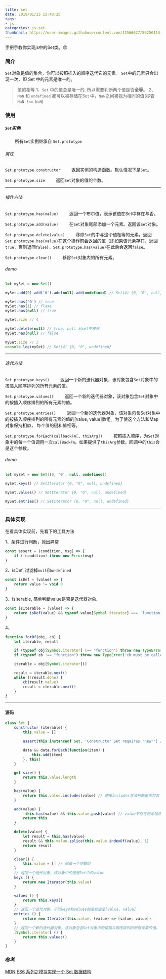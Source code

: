 ```yaml
---
title: set
date: 2019/01/25 13:48:25
tags:
- js
categories: js-set
thumbnail: https://user-images.githubusercontent.com/12566627/56256114-f086cc80-60f9-11e9-8602-a1d07a16fbdc.jpeg
---
```

手把手教你实现js中的Set类。😜

### 简介
`Set`对象是值的集合，你可以按照插入的顺序迭代它的元素。 `Set`中的元素只会出现一次，即 Set 中的元素是唯一的。
> 值的相等
1、`Set` 中的值总是唯一的, 所以需要判断两个值是否**全等**。
2、`NaN` 和 `undefined` 都可以被存储在Set 中，`NaN`之间被视为相同的值(尽管 `NaN !== NaN`)

### 使用

##### `Set`实例

&nbsp;&nbsp;&nbsp;&nbsp;&nbsp;&nbsp;&nbsp;&nbsp;所有`Set`实例继承自 `Set.prototype`

###### 属性

`Set.prototype.constructor`
&nbsp;&nbsp;&nbsp;&nbsp;&nbsp;&nbsp;&nbsp;&nbsp;返回实例的构造函数。默认情况下是`Set`。

`Set.prototype.size`
&nbsp;&nbsp;&nbsp;&nbsp;&nbsp;&nbsp;&nbsp;&nbsp;返回`Set`对象的值的个数。

------

<!-- 操作方法 -->

###### 操作方法

`Set.prototype.has(value)`
&nbsp;&nbsp;&nbsp;&nbsp;&nbsp;&nbsp;&nbsp;&nbsp;返回一个布尔值，表示该值在Set中存在与否。

`Set.prototype.add(value)`
&nbsp;&nbsp;&nbsp;&nbsp;&nbsp;&nbsp;&nbsp;&nbsp;在`Set`对象尾部添加一个元素。返回该`Set`对象。

`Set.prototype.delete(value)`
&nbsp;&nbsp;&nbsp;&nbsp;&nbsp;&nbsp;&nbsp;&nbsp;移除`Set`的中与这个值相等的元素，返回`Set.prototype.has(value)`在这个操作前会返回的值（即如果该元素存在，返回`true`，否则返回`false`）。`Set.prototype.has(value)`在此后会返回`false`。

`Set.prototype.clear()`
&nbsp;&nbsp;&nbsp;&nbsp;&nbsp;&nbsp;&nbsp;&nbsp;移除`Set`对象内的所有元素。

###### demo

```js
let mySet = new Set()

mySet.add(0).add('0').add(null).add(undefined) // Set(4) {0, "0", null, undefined}

mySet.has('0') // true
mySet.has(1) // flase
mySet.has(null) // true

mySet.size // 4

mySet.delete(null) // true, null 从set中移除
mySet.has(null) // false

mySet.size // 3
console.log(mySet) // Set(4) {0, "0", undefined}
```

------

<!-- 迭代Set -->

###### 迭代方法

`Set.prototype.keys()`
&nbsp;&nbsp;&nbsp;&nbsp;&nbsp;&nbsp;&nbsp;&nbsp;返回一个新的迭代器对象，该对象包含`Set`对象中的按插入顺序排列的所有元素的值。

`Set.prototype.values()`
&nbsp;&nbsp;&nbsp;&nbsp;&nbsp;&nbsp;&nbsp;&nbsp;返回一个新的迭代器对象，该对象包含`Set`对象中的按插入顺序排列的所有元素的值。

`Set.prototype.entries()`
&nbsp;&nbsp;&nbsp;&nbsp;&nbsp;&nbsp;&nbsp;&nbsp;返回一个新的迭代器对象，该对象包含Set对象中的按插入顺序排列的所有元素的值的[value, value]数组。为了使这个方法和Map对象保持相似， 每个值的键和值相等。

`Set.prototype.forEach(callbackFn[, thisArg])`
&nbsp;&nbsp;&nbsp;&nbsp;&nbsp;&nbsp;&nbsp;&nbsp;按照插入顺序，为`Set`对象中的每一个值调用一次`callBackFn`。如果提供了`thisArg`参数，回调中的`this`会是这个参数。

###### demo

```js
let mySet = new Set([0, '0', null, undefined])

mySet.keys() // SetIterator {0, "0", null, undefined}

mySet.values() // SetIterator {0, "0", null, undefined}

mySet.entries() // SetIterator {0, "0", null, undefined}
```

------

### 具体实现

在看具体实现前，先看下的工具方法

1、条件进行判断，抛出异常
```js
const assert = (condition, msg) => {
    if (!condition) throw new Error(msg)
}
```

2、isDef, 过滤掉`null`和`undefined`
```js
const isDef = (value) => {
    return value != void 0
}
```

3、isIterable, 简单判断value是否是迭代器对象.
```js
const isIterable = (value) => {
    return isDef(value) && typeof value[Symbol.iterator] === 'function'
}
```

4、
```js
function forOf(obj, cb) {
    let iterable, result

    if (typeof obj[Symbol.iterator] !== "function") throw new TypeError(obj + " is not iterable")
    if (typeof cb !== "function") throw new TypeError('cb must be callable')

    iterable = obj[Symbol.iterator]()

    result = iterable.next()
    while (!result.done) {
        cb(result.value)
        result = iterable.next()
    }
}
```

------

#### 源码
```js
class Set {
    constructor (iterable) {
        this.value = []

        assert(this instanceof Set, 'Constructor Set requires "new"') // 必须使用news来调用

        data && data.forEach(function(item) {
            this.add(item)
        }, this)
    }

    get size() {
        return this.value.length
    }

    has(value) {
        return this.value.includes(value) // 使用includes方法判断是否包含 value MDN: https://developer.mozilla.org/zh-CN/docs/Web/JavaScript/Reference/Global_Objects/Array/includes
    }

    add(value) {
        !this.has(value) && this.value.push(value) // value不存在则添加进数组
        return this
    }

    delete(value) {
        let result = this.has(value)
        result && this.value.splice(this.value.indexOf(value), 1)
        return result
    }

    clear() {
        this.value = [] // 赋值一个空数组
    }
    // 返回一个迭代对象，该对象中的值是Set中的value
    keys () {
        return new Iterator(this.value)
    }

    values () {
        return this.keys()
    }
    // 返回一个迭代对象，不同keys和values的是其值是[value, value]
    entries () {
        return new Iterator(this.value, (value) => [value, value])
    }
    // 返回一个新的迭代器对象，该对象包含Set对象中的按插入顺序排列的所有元素的值。
    [Symbol.iterator] () {
        return this.values()
    }
}
```

### 参考
[MDN](https://developer.mozilla.org/zh-CN/docs/Web/JavaScript/Reference/Global_Objects/Set)
[ES6 系列之模拟实现一个 Set 数据结构](https://github.com/mqyqingfeng/Blog/issues/91)